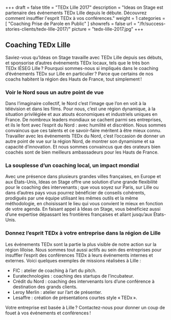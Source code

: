 +++
draft		= false
title		= "TEDx Lille 2017"
description	= "Ideas on Stage est partenaire des événements TEDx Lille depuis le débute. Découvrez comment insuffler l'esprit TEDx à vos conférences."
weight		= 1
categories	= [ "Coaching Prise de Parole en Public" ]
showrefs	= false
url		 	= "/fr/success-stories-clients/tedx-lille-2017/"
picture		= "tedx-lille-2017.jpg"
+++
## Coaching TEDx Lille
Saviez-vous qu’Ideas on Stage travaille avec TEDx Lille depuis ses débuts, et sponsorise d’autres événements TEDx locaux, tels que le très bon TEDx IÉSEG Lille ? Pourquoi sommes-nous si impliqués dans le coaching d’événements TEDx sur Lille en particulier ? Parce que certains de nos coachs habitent la région des Hauts de France, tout simplement !

### Voir le Nord sous un autre point de vue
Dans l’imaginaire collectif, le Nord c’est l’image que l’on en voit à la télévision et dans les films. Pour nous, c’est une région dynamique, à la situation privilégiée et aux atouts économiques et industriels uniques en France. De nombreux leaders mondiaux se cachent parmi ses entreprises, et ils le font avec l’esprit du Nord : avec humilité et discrétion. Nous sommes convaincus que ces talents et ce savoir-faire méritent à être mieux connu. Travailler avec les événements TEDx du Nord, c’est l’occasion de donner un autre point de vue sur la région Nord, de montrer son dynamisme et sa capacité d’innovation. Et nous sommes convaincus que des orateurs bien coachés sont de bien meilleurs ambassadeurs pour les Hauts de France.

### La souplesse d’un coaching local, un impact mondial
Avec une présence dans plusieurs grandes villes françaises, en Europe et aux États-Unis, Ideas on Stage offre une solution d’une grande flexibilité pour le coaching des intervenants ; que vous soyez sur Paris, sur Lille ou dans d’autres pays vous pourrez bénéficier de conseils cohérents, prodigués par une équipe utilisant les mêmes outils et la même méthodologie, en choisissant le lieu qui vous convient le mieux en fonction de votre agenda. En faisant appel à Ideas on Stage, vous bénéficiez aussi d’une expertise dépassant les frontières françaises et allant jusqu’aux États-Unis.

### Donnez l’esprit TEDx à votre entreprise dans la région de Lille
Les événements TEDx sont la partie la plus visible de notre action sur la région lilloise. Nous sommes tout aussi actifs au sein des entreprises pour insuffler l’esprit des conférences TEDx à leurs événements internes et externes. Voici quelques exemples de missions réalisées à Lille :

* FIC : atelier de coaching à l’art du pitch.
* Euratechnologies : coaching des startups de l’incubateur. 
* Crédit du Nord : coaching des intervenants lors d’une conférence à destination des grands clients.
* Leroy Merlin : atelier sur l’art de présenter.
* Lesaffre : création de présentations courtes style « TEDx ».

Votre entreprise est basée à Lille ? Contactez-nous pour donner un coup de fouet à vos événements et conférences !
